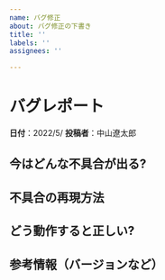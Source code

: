 ```yaml
---
name: バグ修正
about: バグ修正の下書き
title: ''
labels: ''
assignees: ''

---
```


# バグレポート

**日付**：2022/5/
**投稿者**：中山遼太郎

## 今はどんな不具合が出る?


## 不具合の再現方法


## どう動作すると正しい?


## 参考情報（バージョンなど）
